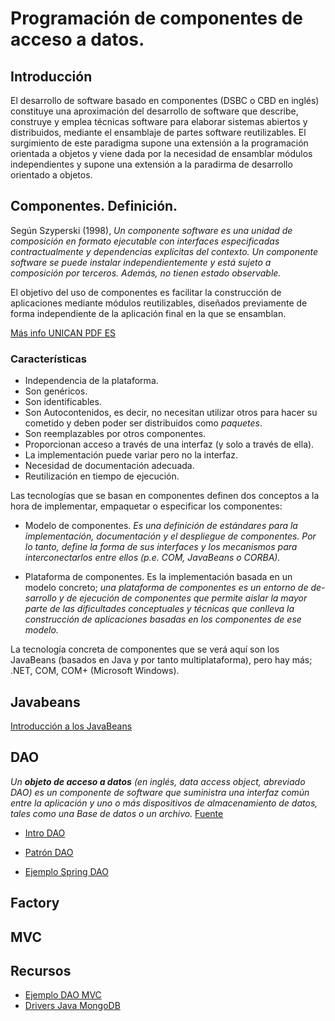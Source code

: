 # Programación de componentes de acceso a datos.

## Introducción

El desarrollo de software basado en componentes (DSBC o CBD en inglés) constituye una aproximación del desarrollo de software que describe, construye y emplea técnicas software para elaborar sistemas abiertos y distribuidos, mediante el ensamblaje de partes software reutilizables. El surgimiento de este paradigma supone una extensión a la programación orientada a objetos y viene dada por la necesidad de ensamblar módulos independientes y supone una extensión a la paradirma de desarrollo orientado a objetos.

## Componentes. Definición.

Según Szyperski (1998), *Un componente software es una unidad de composición en formato ejecutable con interfaces especificadas contractualmente y dependencias explícitas del contexto. Un componente software se puede instalar independientemente y está sujeto a composición por terceros. Además, no tienen estado observable.*

El objetivo del uso de componentes es facilitar la construcción de aplicaciones mediante módulos reutilizables, diseñados previamente de forma independiente de la aplicación final en la que se ensamblan. 

[Más info UNICAN PDF ES](https://www.ctr.unican.es/asignaturas/MC_OO/Doc/Componentes_0910.pdf)

### Características

* Independencia de la plataforma.
* Son genéricos.
* Son identificables.
* Son Autocontenidos, es decir, no necesitan utilizar otros para hacer su cometido y deben poder ser distribuidos como *paquetes*.
* Son reemplazables por otros componentes.
* Proporcionan acceso a través de una interfaz (y solo a través de ella).
* La implementación puede variar pero no la interfaz.
* Necesidad de documentación adecuada.
* Reutilización en tiempo de ejecución.

Las tecnologías que se basan en componentes definen dos conceptos a la hora de implementar, empaquetar o especificar los componentes:

* Modelo de componentes. *Es una definición de estándares para la implementación, documentación y el despliegue de componentes. Por lo tanto, define la forma de sus interfaces y los mecanismos para interconectarlos entre ellos (p.e. COM, JavaBeans o CORBA).*

* Plataforma de componentes. Es la implementación basada en un modelo concreto; *una plataforma de componentes es un entorno de de- sarrollo y de ejecución de componentes que permite aislar la mayor parte de las dificultades conceptuales y técnicas que conlleva la construcción de aplicaciones basadas en los componentes de ese modelo.*

La tecnología concreta de componentes que se verá aquí son los JavaBeans (basados en Java y por tanto multiplataforma), pero hay más; .NET, COM, COM+ (Microsoft Windows).

## Javabeans

[Introducción a los JavaBeans](http://www.programandoapasitos.com/2015/11/acceso-datos-introduccion-los-javabeans.html)

## DAO

*Un __objeto de acceso a datos__ (en inglés, data access object, abreviado DAO) es un componente de software que suministra una interfaz común entre la aplicación y uno o más dispositivos de almacenamiento de datos, tales como una Base de datos o un archivo.* [Fuente](https://es.wikipedia.org/wiki/Objeto_de_acceso_a_datos)

* [Intro DAO](http://www.programandoapasitos.com/2016/03/acceso-datos-bases-de-datos-orientadas.html)

* [Patrón DAO](http://chuwiki.chuidiang.org/index.php?title=Patrón_DAO)

* [Ejemplo Spring DAO](http://chuwiki.chuidiang.org/index.php?title=Ejemplo_sencillo_con_SpringFramework_DAO)


## Factory

## MVC

## Recursos

* [Ejemplo DAO MVC](https://github.com/Jorgechue10/AccesoDatos/tree/master/Unidad_06_Ejemplo_DAO_MVC)
* [Drivers Java MongoDB](https://repo1.maven.org/maven2/org/mongodb/mongo-java-driver/)